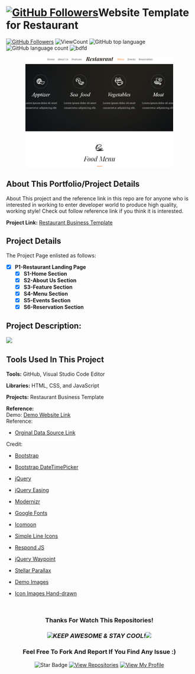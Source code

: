 # <a href="https://github.com/bdfd"><img height=40 src="https://cdn.jsdelivr.net/gh/bdfd/Personal_Image_Repo/4.Stamp/BDFD_Stamp.png" alt="GitHub Followers" /></a>Website Template for Restaurant

<a href="https://github.com/bdfd"><img src="https://img.shields.io/github/followers/bdfd?label=Follow%20Me&logo=github" alt="GitHub Followers" /></a>
![ViewCount](https://views.whatilearened.today/views/github/BDFDPortfolio/Website01_Restaurant.svg?cache=remove)
![GitHub top language](https://img.shields.io/github/languages/top/BDFDPortfolio/Website01_Restaurant?style=flat)
![GitHub language count](https://img.shields.io/github/languages/count/$BDFDPortfolio/Website01_Restaurant?style=flat)
<img height=20 src="https://cdn.jsdelivr.net/gh/bdfd/Personal_Image_Repo/7.Color-Icon/Status/Finish.svg" alt="bdfd" />

<div align="center">
    <img src="static/images/demo.png" alt="Logo" width="400" height="300">
</div>

## About This Portfolio/Project Details

About This project and the reference link in this repo are for anyone who is interested in working to enter developer world to produce high quality, working style! Check out follow reference link if you think it is interested.

**Project Link:** [Restaurant Business Template](https://github.com/BDFDPortfolio/Website01_Restaurant)

## Project Details

The Project Page enlisted as follows:

- [x] **P1-Restaurant Landing Page**
  - [x] **S1-Home Section**
  - [x] **S2-About Us Section**
  - [x] **S3-Feature Section**
  - [x] **S4-Menu Section**
  - [x] **S5-Events Section**
  - [x] **S6-Reservation Section**

## Project Description:

<img height="27" src="https://img.shields.io/badge/Level 1 - Beginner-green.svg?&style=for-the-badge&logo=TheSparksFoundation&logoColor=blue"/>

<br/>

## Tools Used In This Project

**Tools:** GitHub, Visual Studio Code Editor

**Libraries:** HTML, CSS, and JavaScript

**Projects:** Restaurant Business Template

**Reference:**  
Demo: <a href="https://bdfdportfolio.tk/Website01_Restaurant/">Demo Website Link</a>  
Reference:

- <a href="https://github.com/BDFDPortfolio/Website01_Restaurant">Orginal Data Source Link</a>

Credit:

- <a href="http://getbootstrap.com/">Bootstrap</a>
- <a href="https://github.com/Eonasdan/bootstrap-datetimepicker">Bootstrap DateTimePicker</a>
- <a href="http://jquery.com/">jQuery</a>
- <a href="http://gsgd.co.uk/sandbox/jquery/easing/">jQuery Easing</a>
- <a href="http://modernizr.com/">Modernizr</a>
- <a href="https://www.google.com/fonts/">Google Fonts</a>
- <a href="https://icomoon.io/app/">Icomoon</a>
- <a href="https://github.com/thesabbir/simple-line-icons">Simple Line Icons</a>
- <a href="https://github.com/scottjehl/Respond/blob/master/LICENSE-MIT">Respond JS</a>
- <a href="https://github.com/imakewebthings/waypoints/blog/master/licenses.txt">jQuery Waypoint</a>
- <a href="http://markdalgleish.com/projects/stellar.js/">Stellar Parallax</a>
- <a href="http://pexels.com">Demo Images</a>
- <a href="handdrawngoods.com/store/tasty-icons-free-food-icons/">Icon Images Hand-drawn</a>

  <br>

<div align="center">

### Thanks For Watch This Repositories!

### <img src="https://media.giphy.com/media/WUlplcMpOCEmTGBtBW/giphy.gif" width="30"><i>KEEP AWESOME & STAY COOL!</i><img src="https://media.giphy.com/media/WUlplcMpOCEmTGBtBW/giphy.gif" width="30">

### Feel Free To Fork And Report If You Find Any Issue :)

![Star Badge](https://img.shields.io/static/v1?label=%F0%9F%8C%9F&message=If%20Useful&style=style=flat&color=BC4E99)
[![View Repositories](https://img.shields.io/badge/View-My_Repositories-blue?logo=GitHub)](https://github.com/bdfd?tab=repositories)
[![View My Profile](https://img.shields.io/badge/View-My_Profile-green?logo=GitHub)](https://github.com/bdfd)

</div>
